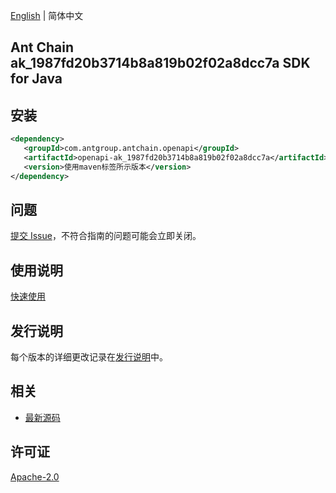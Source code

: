 [English](README.md) | 简体中文

## Ant Chain ak_1987fd20b3714b8a819b02f02a8dcc7a SDK for Java

## 安装

```xml
<dependency>
   <groupId>com.antgroup.antchain.openapi</groupId>
   <artifactId>openapi-ak_1987fd20b3714b8a819b02f02a8dcc7a</artifactId>
   <version>使用maven标签所示版本</version>
</dependency>
```

## 问题

[提交 Issue](https://github.com/alipay/antchain-openapi-prod-sdk/issues/new)，不符合指南的问题可能会立即关闭。

## 使用说明

[快速使用](https://github.com/alipay/antchain-openapi-prod-sdk)

## 发行说明

每个版本的详细更改记录在[发行说明](./ChangeLog.txt)中。

## 相关

- [最新源码](https://github.com/alipay/antchain-openapi-prod-sdk/)

## 许可证

[Apache-2.0](http://www.apache.org/licenses/LICENSE-2.0)
